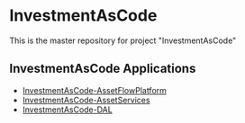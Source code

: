 # InvestmentAsCode
This is the master repository for project "InvestmentAsCode"

## InvestmentAsCode Applications
- [InvestmentAsCode-AssetFlowPlatform](https://github.com/MaxMA2000/InvestmentAsCode-AssetFlowPlatform)
- [InvestmentAsCode-AssetServices](https://github.com/MaxMA2000/InvestmentAsCode-AssetServices)
- [InvestmentAsCode-DAL](https://github.com/MaxMA2000/InvestmentAsCode-DAL)
